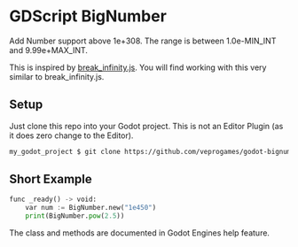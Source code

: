# GDScript BigNumber

Add Number support above 1e+308. The range is between 1.0e-MIN\_INT and 9.99e+MAX\_INT.

This is inspired by [break\_infinity.js](https://github.com/Patashu/break\_infinity.js). You will find working with this very similar to break\_infinity.js.

## Setup

Just clone this repo into your Godot project. This is not an Editor Plugin (as it does zero change to the Editor).

```bash
my_godot_project $ git clone https://github.com/veprogames/godot-bignumber.git
```

## Short Example

```py
func _ready() -> void:
    var num := BigNumber.new("1e450")
    print(BigNumber.pow(2.5))
```

The class and methods are documented in Godot Engines help feature.
